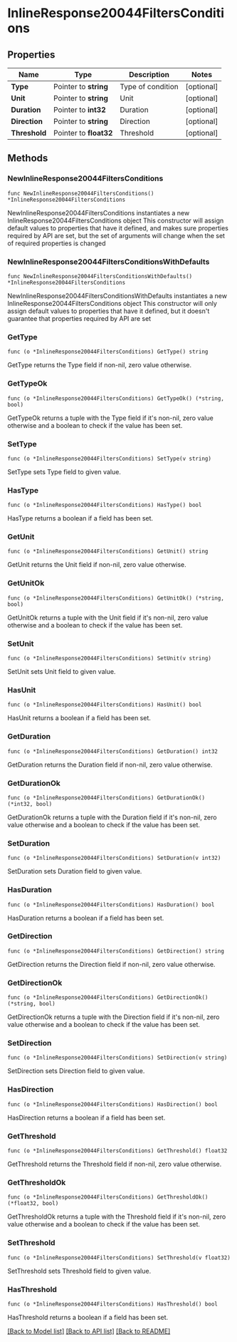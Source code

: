 # InlineResponse20044FiltersConditions

## Properties

Name | Type | Description | Notes
------------ | ------------- | ------------- | -------------
**Type** | Pointer to **string** | Type of condition | [optional] 
**Unit** | Pointer to **string** | Unit | [optional] 
**Duration** | Pointer to **int32** | Duration | [optional] 
**Direction** | Pointer to **string** | Direction | [optional] 
**Threshold** | Pointer to **float32** | Threshold | [optional] 

## Methods

### NewInlineResponse20044FiltersConditions

`func NewInlineResponse20044FiltersConditions() *InlineResponse20044FiltersConditions`

NewInlineResponse20044FiltersConditions instantiates a new InlineResponse20044FiltersConditions object
This constructor will assign default values to properties that have it defined,
and makes sure properties required by API are set, but the set of arguments
will change when the set of required properties is changed

### NewInlineResponse20044FiltersConditionsWithDefaults

`func NewInlineResponse20044FiltersConditionsWithDefaults() *InlineResponse20044FiltersConditions`

NewInlineResponse20044FiltersConditionsWithDefaults instantiates a new InlineResponse20044FiltersConditions object
This constructor will only assign default values to properties that have it defined,
but it doesn't guarantee that properties required by API are set

### GetType

`func (o *InlineResponse20044FiltersConditions) GetType() string`

GetType returns the Type field if non-nil, zero value otherwise.

### GetTypeOk

`func (o *InlineResponse20044FiltersConditions) GetTypeOk() (*string, bool)`

GetTypeOk returns a tuple with the Type field if it's non-nil, zero value otherwise
and a boolean to check if the value has been set.

### SetType

`func (o *InlineResponse20044FiltersConditions) SetType(v string)`

SetType sets Type field to given value.

### HasType

`func (o *InlineResponse20044FiltersConditions) HasType() bool`

HasType returns a boolean if a field has been set.

### GetUnit

`func (o *InlineResponse20044FiltersConditions) GetUnit() string`

GetUnit returns the Unit field if non-nil, zero value otherwise.

### GetUnitOk

`func (o *InlineResponse20044FiltersConditions) GetUnitOk() (*string, bool)`

GetUnitOk returns a tuple with the Unit field if it's non-nil, zero value otherwise
and a boolean to check if the value has been set.

### SetUnit

`func (o *InlineResponse20044FiltersConditions) SetUnit(v string)`

SetUnit sets Unit field to given value.

### HasUnit

`func (o *InlineResponse20044FiltersConditions) HasUnit() bool`

HasUnit returns a boolean if a field has been set.

### GetDuration

`func (o *InlineResponse20044FiltersConditions) GetDuration() int32`

GetDuration returns the Duration field if non-nil, zero value otherwise.

### GetDurationOk

`func (o *InlineResponse20044FiltersConditions) GetDurationOk() (*int32, bool)`

GetDurationOk returns a tuple with the Duration field if it's non-nil, zero value otherwise
and a boolean to check if the value has been set.

### SetDuration

`func (o *InlineResponse20044FiltersConditions) SetDuration(v int32)`

SetDuration sets Duration field to given value.

### HasDuration

`func (o *InlineResponse20044FiltersConditions) HasDuration() bool`

HasDuration returns a boolean if a field has been set.

### GetDirection

`func (o *InlineResponse20044FiltersConditions) GetDirection() string`

GetDirection returns the Direction field if non-nil, zero value otherwise.

### GetDirectionOk

`func (o *InlineResponse20044FiltersConditions) GetDirectionOk() (*string, bool)`

GetDirectionOk returns a tuple with the Direction field if it's non-nil, zero value otherwise
and a boolean to check if the value has been set.

### SetDirection

`func (o *InlineResponse20044FiltersConditions) SetDirection(v string)`

SetDirection sets Direction field to given value.

### HasDirection

`func (o *InlineResponse20044FiltersConditions) HasDirection() bool`

HasDirection returns a boolean if a field has been set.

### GetThreshold

`func (o *InlineResponse20044FiltersConditions) GetThreshold() float32`

GetThreshold returns the Threshold field if non-nil, zero value otherwise.

### GetThresholdOk

`func (o *InlineResponse20044FiltersConditions) GetThresholdOk() (*float32, bool)`

GetThresholdOk returns a tuple with the Threshold field if it's non-nil, zero value otherwise
and a boolean to check if the value has been set.

### SetThreshold

`func (o *InlineResponse20044FiltersConditions) SetThreshold(v float32)`

SetThreshold sets Threshold field to given value.

### HasThreshold

`func (o *InlineResponse20044FiltersConditions) HasThreshold() bool`

HasThreshold returns a boolean if a field has been set.


[[Back to Model list]](../README.md#documentation-for-models) [[Back to API list]](../README.md#documentation-for-api-endpoints) [[Back to README]](../README.md)


